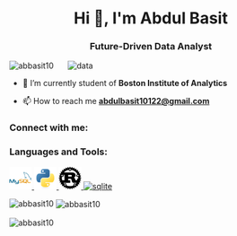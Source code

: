 <h1 align="center">Hi 👋, I'm Abdul Basit</h1>
<h3 align="center">Future-Driven Data Analyst</h3>

<img align= "right" alt= "data" width= "400" src= "https://miro.medium.com/v2/resize:fit:679/0*JReDjt8autJLJVzq.gif">

<p align="left"> <img src="https://komarev.com/ghpvc/?username=abbasit10&label=Profile%20views&color=0e75b6&style=flat" alt="abbasit10" /> </p>

- 🔭 I’m currently student of **Boston Institute of Analytics**

- 📫 How to reach me **abdulbasit10122@gmail.com**

<h3 align="left">Connect with me:</h3>
<p align="left">
</p>

<h3 align="left">Languages and Tools:</h3>
<p align="left"> <a href="https://www.mysql.com/" target="_blank" rel="noreferrer"> <img src="https://raw.githubusercontent.com/devicons/devicon/master/icons/mysql/mysql-original-wordmark.svg" alt="mysql" width="40" height="40"/> </a> <a href="https://www.python.org" target="_blank" rel="noreferrer"> <img src="https://raw.githubusercontent.com/devicons/devicon/master/icons/python/python-original.svg" alt="python" width="40" height="40"/> </a> <a href="https://www.rust-lang.org" target="_blank" rel="noreferrer"> <img src="https://raw.githubusercontent.com/devicons/devicon/master/icons/rust/rust-plain.svg" alt="rust" width="40" height="40"/> </a> <a href="https://www.sqlite.org/" target="_blank" rel="noreferrer"> <img src="https://www.vectorlogo.zone/logos/sqlite/sqlite-icon.svg" alt="sqlite" width="40" height="40"/> </a> </p>

<p><img align="left" src="https://github-readme-stats.vercel.app/api/top-langs?username=abbasit10&show_icons=true&locale=en&layout=compact" alt="abbasit10" /></p>

<p>&nbsp;<img align="center" src="https://github-readme-stats.vercel.app/api?username=abbasit10&show_icons=true&locale=en" alt="abbasit10" /></p>

<p><img align="center" src="https://github-readme-streak-stats.herokuapp.com/?user=abbasit10&" alt="abbasit10" /></p>
